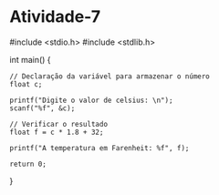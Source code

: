 # Atividade-7

#include <stdio.h>
#include <stdlib.h>

int main() {
	
    // Declaração da variável para armazenar o número
    float c;
    
    printf("Digite o valor de celsius: \n");
    scanf("%f", &c);

    // Verificar o resultado
    float f = c * 1.8 + 32;
	
	printf("A temperatura em Farenheit: %f", f); 
    
    return 0;
}
